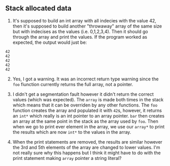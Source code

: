 ## Stack allocated data
1. It's supposed to build an int array with all indecies with the value 42, then it's supposed to build another "throwaway" array of the same size but with indecises as the values (i.e. 0,1,2,3,4). Then it should go through the array and print the values. If the program worked as expected, the output would just be:
```
42
42
42
42
42
```

2. Yes, I got a warning. It was an incorrect return type warning since the `foo` fiunction currently returns the full array, not a pointer.

3. I didn't get a segmentation fault however it didn't return the correct values (which was expected). The `array` is made both times in the stack which means that it can be overriden by any other functions. The `foo` function creates the array and populated it with `42`s, however, it returns an `int*` which really is an int pointer to an array pointer. `bar` then creates an array at the same point in the stack as the array used by `foo`. Then when we go to print ever element in the array, we use our `array*` to print the results which are now `int*` to the values in the array.

4. When the print statements are removed, the results are similar however the 3rd and 5th elements of the array are changed to lower values. I'm not really sure why this happens but I think it might have to do with the print statement making `array` pointer a string literal?